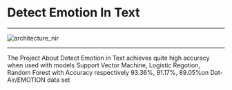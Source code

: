 # Detect Emotion In Text

---
![architecture_nir](nir_rec.png)

---

The Project About Detect Emotion in Text achieves quite high accuracy when used with models Support Vector Machine, Logistic Regotion, Random Forest with Accuracy respectively 93.36%, 91.17%, 89.05%on Dat-Air/EMOTION data set
